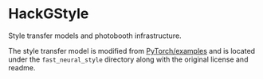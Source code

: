# HackGStyle

Style transfer models and photobooth infrastructure.

The style transfer model is modified from [PyTorch/examples](https://github.com/pytorch/examples)
 and is located under the `fast_neural_style` directory along with the original
 license and readme.

